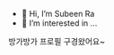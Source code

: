 - 👋 Hi, I’m Subeen Ra
- 👀 I’m interested in ...

<!---
here7016/here7016 is a ✨ special ✨ repository because its `README.md` (this file) appears on your GitHub profile.
You can click the Preview link to take a look at your changes.
--->


방가방가 프로필 구경왔어요~
